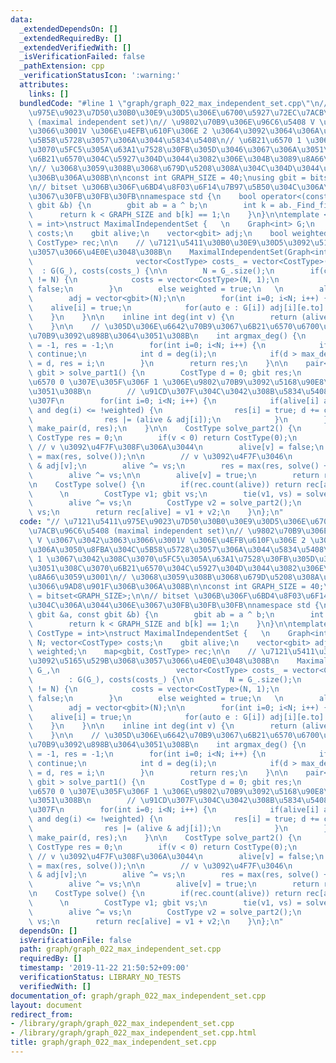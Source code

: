 ```yaml
---
data:
  _extendedDependsOn: []
  _extendedRequiredBy: []
  _extendedVerifiedWith: []
  _isVerificationFailed: false
  _pathExtension: cpp
  _verificationStatusIcon: ':warning:'
  attributes:
    links: []
  bundledCode: "#line 1 \"graph/graph_022_max_independent_set.cpp\"\n// \u7121\u5411\
    \u975E\u9023\u7D50\u30B0\u30E9\u30D5\u306E\u6700\u5927\u72EC\u7ACB\u96C6\u5408\
    \ (maximal independent set)\n// \u9802\u70B9\u306E\u96C6\u5408 V \u3067\u3042\u3063\
    \u3066\u3001V \u306E\u4EFB\u610F\u306E 2 \u3064\u3092\u3064\u306A\u3050\u8FBA\u304C\
    \u5B58\u5728\u3057\u306A\u3044\u5834\u5408\n// \u6B21\u6570 1 \u3067\u3042\u308C\
    \u3070\u5FC5\u305A\u63A1\u7528\u30FB\u305D\u3046\u3067\u306A\u3051\u308C\u3070\
    \u6B21\u6570\u304C\u5927\u304D\u3044\u3082\u306E\u304B\u3089\u8A66\u3059\u3001\
    \n// \u3068\u3059\u308B\u3068\u679D\u5208\u308A\u304C\u304D\u3044\u3066\u9AD8\u901F\
    \u306B\u306A\u308B\n\nconst int GRAPH_SIZE = 40;\nusing gbit = bitset<GRAPH_SIZE>;\n\
    \n// bitset \u306B\u306F\u6BD4\u8F03\u6F14\u7B97\u5B50\u304C\u306A\u3044\u306E\
    \u3067\u30FB\u30FB\u30FB\nnamespace std {\n    bool operator<(const gbit &a, const\
    \ gbit &b) {\n        gbit ab = a ^ b;\n        int k = ab._Find_first();\n  \
    \      return k < GRAPH_SIZE and b[k] == 1;\n    }\n}\n\ntemplate <typename CostType\
    \ = int>\nstruct MaximalIndependentSet {   \n    Graph<int> G;\n    int N; vector<CostType>\
    \ costs;\n    gbit alive;\n    vector<gbit> adj;\n    bool weighted;\n    map<gbit,\
    \ CostType> rec;\n\n    // \u7121\u5411\u30B0\u30E9\u30D5\u3092\u5165\u529B\u3068\
    \u3057\u3066\u4E0E\u3048\u308B\n    MaximalIndependentSet(Graph<int> G_,\n   \
    \                       vector<CostType> costs_ = vector<CostType>())\n      \
    \  : G(G_), costs(costs_) {\n\n        N = G_.size();\n        if(costs.size()\
    \ != N) {\n            costs = vector<CostType>(N, 1);\n            weighted =\
    \ false;\n        }\n        else weighted = true;\n   \n        alive = gbit();\n\
    \        adj = vector<gbit>(N);\n\n        for(int i=0; i<N; i++) {\n        \
    \    alive[i] = true;\n            for(auto e : G[i]) adj[i][e.to] = 1;\n    \
    \    }\n    }\n\n    inline int deg(int v) {\n        return (alive & adj[v]).count();\n\
    \    }\n\n    // \u305D\u306E\u6642\u70B9\u3067\u6B21\u6570\u6700\u5927\u306E\u9802\
    \u70B9\u3092\u898B\u3064\u3051\u308B\n    int argmax_deg() {\n        int max_deg\
    \ = -1, res = -1;\n        for(int i=0; i<N; i++) {\n            if(!alive[i])\
    \ continue;\n            int d = deg(i);\n            if(d > max_deg) max_deg\
    \ = d, res = i;\n        }\n        return res;\n    }\n\n    pair< CostType,\
    \ gbit > solve_part1() {\n        CostType d = 0; gbit res;\n        // \u6B21\
    \u6570 0 \u307E\u305F\u306F 1 \u306E\u9802\u70B9\u3092\u5168\u90E8\u898B\u3064\
    \u3051\u308B\n        // \u91CD\u307F\u304C\u3042\u308B\u5834\u5408\u306F 0 \u306E\
    \u307F\n        for(int i=0; i<N; i++) {\n            if(alive[i] and !res[i]\
    \ and deg(i) <= !weighted) {\n                res[i] = true; d += costs[i];\n\
    \                res |= (alive & adj[i]);\n            }\n        }\n        return\
    \ make_pair(d, res);\n    }\n\n    CostType solve_part2() {\n        int v = argmax_deg();\
    \ CostType res = 0;\n        if(v < 0) return CostType(0);\n        \n       \
    \ // v \u3092\u4F7F\u308F\u306A\u3044\n        alive[v] = false;\n        res\
    \ = max(res, solve());\n\n        // v \u3092\u4F7F\u3046\n        gbit vs = alive\
    \ & adj[v];\n        alive ^= vs;\n        res = max(res, solve() + costs[v]);\n\
    \        alive ^= vs;\n\n        alive[v] = true;\n        return res;\n    }\n\
    \n    CostType solve() {\n        if(rec.count(alive)) return rec[alive];\n  \
    \      \n        CostType v1; gbit vs;\n        tie(v1, vs) = solve_part1();\n\
    \        alive ^= vs;\n        CostType v2 = solve_part2();\n        alive ^=\
    \ vs;\n        return rec[alive] = v1 + v2;\n    }\n};\n"
  code: "// \u7121\u5411\u975E\u9023\u7D50\u30B0\u30E9\u30D5\u306E\u6700\u5927\u72EC\
    \u7ACB\u96C6\u5408 (maximal independent set)\n// \u9802\u70B9\u306E\u96C6\u5408\
    \ V \u3067\u3042\u3063\u3066\u3001V \u306E\u4EFB\u610F\u306E 2 \u3064\u3092\u3064\
    \u306A\u3050\u8FBA\u304C\u5B58\u5728\u3057\u306A\u3044\u5834\u5408\n// \u6B21\u6570\
    \ 1 \u3067\u3042\u308C\u3070\u5FC5\u305A\u63A1\u7528\u30FB\u305D\u3046\u3067\u306A\
    \u3051\u308C\u3070\u6B21\u6570\u304C\u5927\u304D\u3044\u3082\u306E\u304B\u3089\
    \u8A66\u3059\u3001\n// \u3068\u3059\u308B\u3068\u679D\u5208\u308A\u304C\u304D\u3044\
    \u3066\u9AD8\u901F\u306B\u306A\u308B\n\nconst int GRAPH_SIZE = 40;\nusing gbit\
    \ = bitset<GRAPH_SIZE>;\n\n// bitset \u306B\u306F\u6BD4\u8F03\u6F14\u7B97\u5B50\
    \u304C\u306A\u3044\u306E\u3067\u30FB\u30FB\u30FB\nnamespace std {\n    bool operator<(const\
    \ gbit &a, const gbit &b) {\n        gbit ab = a ^ b;\n        int k = ab._Find_first();\n\
    \        return k < GRAPH_SIZE and b[k] == 1;\n    }\n}\n\ntemplate <typename\
    \ CostType = int>\nstruct MaximalIndependentSet {   \n    Graph<int> G;\n    int\
    \ N; vector<CostType> costs;\n    gbit alive;\n    vector<gbit> adj;\n    bool\
    \ weighted;\n    map<gbit, CostType> rec;\n\n    // \u7121\u5411\u30B0\u30E9\u30D5\
    \u3092\u5165\u529B\u3068\u3057\u3066\u4E0E\u3048\u308B\n    MaximalIndependentSet(Graph<int>\
    \ G_,\n                          vector<CostType> costs_ = vector<CostType>())\n\
    \        : G(G_), costs(costs_) {\n\n        N = G_.size();\n        if(costs.size()\
    \ != N) {\n            costs = vector<CostType>(N, 1);\n            weighted =\
    \ false;\n        }\n        else weighted = true;\n   \n        alive = gbit();\n\
    \        adj = vector<gbit>(N);\n\n        for(int i=0; i<N; i++) {\n        \
    \    alive[i] = true;\n            for(auto e : G[i]) adj[i][e.to] = 1;\n    \
    \    }\n    }\n\n    inline int deg(int v) {\n        return (alive & adj[v]).count();\n\
    \    }\n\n    // \u305D\u306E\u6642\u70B9\u3067\u6B21\u6570\u6700\u5927\u306E\u9802\
    \u70B9\u3092\u898B\u3064\u3051\u308B\n    int argmax_deg() {\n        int max_deg\
    \ = -1, res = -1;\n        for(int i=0; i<N; i++) {\n            if(!alive[i])\
    \ continue;\n            int d = deg(i);\n            if(d > max_deg) max_deg\
    \ = d, res = i;\n        }\n        return res;\n    }\n\n    pair< CostType,\
    \ gbit > solve_part1() {\n        CostType d = 0; gbit res;\n        // \u6B21\
    \u6570 0 \u307E\u305F\u306F 1 \u306E\u9802\u70B9\u3092\u5168\u90E8\u898B\u3064\
    \u3051\u308B\n        // \u91CD\u307F\u304C\u3042\u308B\u5834\u5408\u306F 0 \u306E\
    \u307F\n        for(int i=0; i<N; i++) {\n            if(alive[i] and !res[i]\
    \ and deg(i) <= !weighted) {\n                res[i] = true; d += costs[i];\n\
    \                res |= (alive & adj[i]);\n            }\n        }\n        return\
    \ make_pair(d, res);\n    }\n\n    CostType solve_part2() {\n        int v = argmax_deg();\
    \ CostType res = 0;\n        if(v < 0) return CostType(0);\n        \n       \
    \ // v \u3092\u4F7F\u308F\u306A\u3044\n        alive[v] = false;\n        res\
    \ = max(res, solve());\n\n        // v \u3092\u4F7F\u3046\n        gbit vs = alive\
    \ & adj[v];\n        alive ^= vs;\n        res = max(res, solve() + costs[v]);\n\
    \        alive ^= vs;\n\n        alive[v] = true;\n        return res;\n    }\n\
    \n    CostType solve() {\n        if(rec.count(alive)) return rec[alive];\n  \
    \      \n        CostType v1; gbit vs;\n        tie(v1, vs) = solve_part1();\n\
    \        alive ^= vs;\n        CostType v2 = solve_part2();\n        alive ^=\
    \ vs;\n        return rec[alive] = v1 + v2;\n    }\n};\n"
  dependsOn: []
  isVerificationFile: false
  path: graph/graph_022_max_independent_set.cpp
  requiredBy: []
  timestamp: '2019-11-22 21:50:52+09:00'
  verificationStatus: LIBRARY_NO_TESTS
  verifiedWith: []
documentation_of: graph/graph_022_max_independent_set.cpp
layout: document
redirect_from:
- /library/graph/graph_022_max_independent_set.cpp
- /library/graph/graph_022_max_independent_set.cpp.html
title: graph/graph_022_max_independent_set.cpp
---
```

